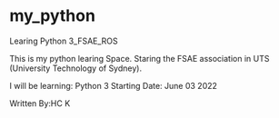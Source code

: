 # my_python
Learing Python 3_FSAE_ROS

This is my python learing Space. Staring the FSAE association in UTS (University Technology of Sydney).

I will be learning: Python 3
Starting Date: June 03 2022

Written By:HC K